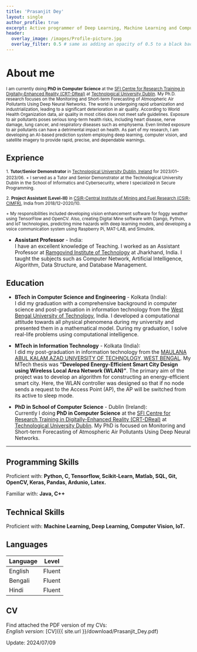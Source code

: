 ```yaml
---
title: 'Prasanjit Dey'
layout: single
author_profile: true
excerpt: Active programmer of Deep Learning, Machine Learning and Computer Vision
header:
  overlay_image: /images/Profile-picture.jpg
  overlay_filter: 0.5 # same as adding an opacity of 0.5 to a black background
---
```


# About me
<small>I am currently doing **PhD in Computer Science** at the [SFI Centre for Research Training in Digitally-Enhanced Reality (CRT-DReal)](https://d-real.ie/) at [Technological University Dublin](https://www.tudublin.ie/). My Ph.D. research focuses on the Monitoring and Short-term Forecasting of Atmospheric Air Pollutants Using Deep Neural Networks. The world is undergoing rapid urbanization and industrialization, leading to a significant deterioration in air quality. According to World Health Organization data, air quality in most cities does not meet safe guidelines. Exposure to air pollutants poses serious long-term health risks, including heart disease, nerve damage, lung cancer, and respiratory diseases such as emphysema. Even limited exposure to air pollutants can have a detrimental impact on health. As part of my research, I am developing an AI-based prediction system employing deep learning, computer vision, and satellite imagery to provide rapid, precise, and dependable warnings.</small>

## Exprience 

<small>1. **Tutor/Senior Demonstrator** in [Technological University Dublin, Ireland](https://www.tudublin.ie/) for 2023/01–2023/06.</small>
<small>+ I served as a Tutor and Senior Demonstrator at the Technological University Dublin in the School of Informatics and Cybersecurity, where I specialized in Secure Programming.</small>

<small>2. **Project Assistant (Level-III)** in [CSIR-Central Institute of Mining and Fuel Research (CSIR-CIMFR)](https://cimfr.nic.in/), India from 2018/12–2020/10. </small>

<small>+ My responsibilities included developing vision enhancement software for foggy weather using TensorFlow and OpenCV. Also, creating Digital Mine software with Django, Python, and IoT technologies, predicting mine hazards with deep learning models, and developing a voice communication system using Raspberry Pi, MAT-LAB, and Simulink.</small>

- **Assistant Professor** - India:  
  I have an excellent knowledge of Teaching. I worked as an Assistant Professor at [Ramgovind Institute of Technology](https://rgc.edu.in/) at Jharkhand, India. I taught the subjects such as Computer Network, Artificial Intelligence, Algorithm, Data Structure, and Database Management.

## Education

- **BTech in Computer Science and Engineering** - Kolkata (India):  
  I did my graduation with a comprehensive background in computer science and post-graduation in information technology from the [West Bengal University of Technology](https://makautwb.ac.in/), India. I developed a computational attitude towards all physical phenomena during my university and presented them in a mathematical model. During my graduation, I solve real-life problems using computational intelligence.

- **MTech in Information Technology** - Kolkata (India):  
  I did my post-graduation in information technology from the [MAULANA ABUL KALAM AZAD UNIVERSITY OF TECHNOLOGY, WEST BENGAL](https://makautwb.ac.in/). My MTech thesis was **“Developed Energy-Efficient Smart City Design using Wireless Local Area Network (WLAN)”**. The primary aim of the project was to develop an algorithm for constructing an energy-efficient smart city. Here, the WLAN controller was designed so that if no node sends a request to the Access Point (AP), the AP will be switched from its active to sleep mode.
  
- **PhD in School of Computer Science** - Dublin (Ireland):  
Currently I doing **PhD in Computer Science** at the [SFI Centre for Research Training in Digitally-Enhanced Reality (CRT-DReal)](https://d-real.ie/) at [Technological University Dublin](https://www.tudublin.ie/). My PhD is focused on Monitoring and Short-term Forecasting of Atmospheric Air Pollutants Using Deep Neural Networks.

---

## Programming Skills

Proficient with: **Python, C, Tensorflow, Scikit-Learn, Matlab, SQL, Git, OpenCV, Keras, Pandas, Ardunio, Latex.**

Familiar with: **Java, C++**

## Technical Skills

Proficient with: **Machine Learning, Deep Learning, Computer Vision, IoT.**

## Languages

| Language | Level  |
|----------|--------|
| English  | Fluent |
| Bengali   | Fluent |
| Hindi |  Fluent |

## CV

Find attached the PDF version of my CVs:  
*English version*: [CV]({{ site.url }}/download/Prasanjit_Dey.pdf)  

Update: 2024/07/09

